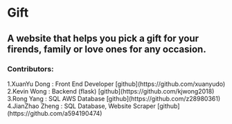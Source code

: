 # Gift

## A website that helps you pick a gift for your firends, family or love ones for any occasion.

<h3>Contributors:</h3>
1.XuanYu Dong : Front End Developer                                                         [github](https://github.com/xuanyudo) 2.Kevin Wong : Backend (flask)                                                              [github](https://github.com/kjwong2018)
3.Rong Yang : SQL AWS Database                                                              [github](https://github.com/z28980361)
4.JianZhao Zheng : SQL Database, Website Scraper                                            [github](https://github.com/a594190474)

